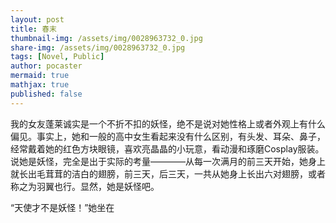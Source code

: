 ```yaml
---
layout: post
title: 春末
thumbnail-img: /assets/img/0028963732_0.jpg
share-img: /assets/img/0028963732_0.jpg
tags: [Novel, Public]
author: pocaster
mermaid: true
mathjax: true
published: false
---
```


我的女友蓬莱诚实是一个不折不扣的妖怪，绝不是说对她性格上或者外观上有什么偏见。事实上，她和一般的高中女生看起来没有什么区别，有头发、耳朵、鼻子，经常戴着她的红色方块眼镜，喜欢亮晶晶的小玩意，看动漫和琢磨Cosplay服装。说她是妖怪，完全是出于实际的考量————从每一次满月的前三天开始，她身上就长出毛茸茸的洁白的翅膀，前三天，后三天，一共从她身上长出六对翅膀，或者称之为羽翼也行。显然，她是妖怪吧。

“天使才不是妖怪！”她坐在



